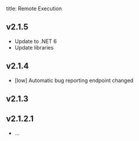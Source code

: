 title: Remote Execution

## v2.1.5
- Update to .NET 6
- Update libraries

## v2.1.4

- [low] Automatic bug reporting endpoint changed

## v2.1.3

## v2.1.2.1

- ...